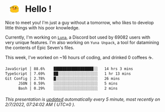 <h1>   <img src="./spoink.gif" style="vertical-align:middle;" width="30px">   Hello ! </h1>

Nice to meet you! I'm just a guy without a tomorrow, who likes to develop little things with his poor knowledge.

Currently, I'm working on <a href='https://github.com/Asgarrrr/Luna'>`Luna`</a>, a Discord bot used by 69082 users with very unique features. I'm also working on `Yuna Unpack`, a tool for datamining the contents of Epic Seven's files.

This week, I've worked on ~16 hours of coding, and drinked 0 coffees ☕.

```
JavaScript │ 88.6%    ██████████████████░░   14 hrs 3 mins
TypeScript │ 7.69%    ██░░░░░░░░░░░░░░░░░░   1 hr 13 mins
Git Config │ 2.78%    █░░░░░░░░░░░░░░░░░░░   26 mins
      JSON │ 0.59%    ░░░░░░░░░░░░░░░░░░░░   5 mins
      Bash │ 0.29%    ░░░░░░░░░░░░░░░░░░░░   2 mins
```

###### This presentation is [updated](https://github.com/Asgarrrr) automatically every 5 minute, most recently on 2/7/2022, 07:24:02 AM ( UTC±0 ).